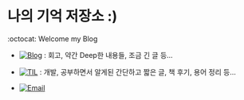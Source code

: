 나의 기억 저장소 :)
=================
:octocat: Welcome my Blog


- [![Blog](https://img.shields.io/badge/Blog-gwonsungjun.github.io-blue.svg)](https://gwonsungjun.github.io/) : 회고, 약간 Deep한 내용들, 조금 긴 글 등...   

- [![TIL](https://img.shields.io/badge/TIL-Github-brightgreen.svg)](https://github.com/gwonsungjun/TIL) : 개발, 공부하면서 알게된 간단하고 짧은 글, 책 후기, 용어 정리 등...

- [![Email](https://img.shields.io/badge/Email-gwonsungjun-yellow.svg)](mailto:sungjunpizz@gmail.com)